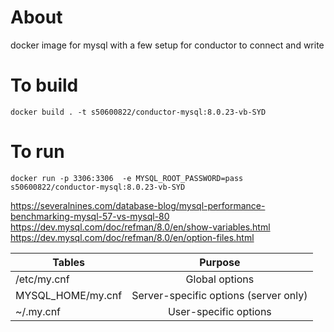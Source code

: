 # About
docker image for mysql with a few setup for conductor to connect and write

# To build
```
docker build . -t s50600822/conductor-mysql:8.0.23-vb-SYD
```

# To run
```
docker run -p 3306:3306  -e MYSQL_ROOT_PASSWORD=pass  s50600822/conductor-mysql:8.0.23-vb-SYD
```


https://severalnines.com/database-blog/mysql-performance-benchmarking-mysql-57-vs-mysql-80
https://dev.mysql.com/doc/refman/8.0/en/show-variables.html
https://dev.mysql.com/doc/refman/8.0/en/option-files.html

| Tables                | Purpose                                    |
| ----------------------|:------------------------------------------:|
| /etc/my.cnf           | Global options                             |
| MYSQL_HOME/my.cnf     | Server-specific options (server only)      |
| ~/.my.cnf             | User-specific options                      |